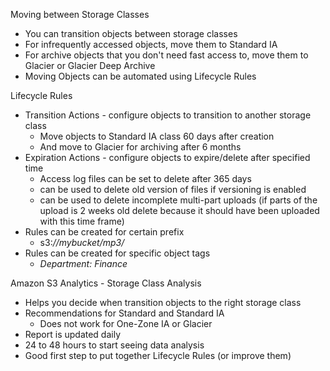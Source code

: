 Moving between Storage Classes
- You can transition objects between storage classes
- For infrequently accessed objects, move them to Standard IA
- For archive objects that you don't need fast access to, move them to Glacier or Glacier Deep Archive
- Moving Objects can be automated using Lifecycle Rules

Lifecycle Rules
- Transition Actions - configure objects to transition to another storage class
	- Move objects to Standard IA class 60 days after creation
	- And move to Glacier for archiving after 6 months
- Expiration Actions - configure objects to expire/delete after specified time
	- Access log files can be set to delete after 365 days
	- can be used to delete old version of files if versioning is enabled
	- can be used to delete incomplete multi-part uploads (if parts of the upload is 2 weeks old delete because it should have been uploaded with this time frame)
- Rules can be created for certain prefix
	- s3:*//mybucket/mp3/*
- Rules can be created for specific object tags
	- *Department: Finance*

Amazon S3 Analytics - Storage Class Analysis
- Helps you decide when transition objects to the right storage class
- Recommendations for Standard and Standard IA
	- Does not work for One-Zone IA or Glacier
- Report is updated daily
- 24 to 48 hours to start seeing data analysis
- Good first step to put together Lifecycle Rules (or improve them)